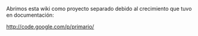 Abrimos esta wiki como proyecto separado debido al crecimiento que tuvo en documentación:

http://code.google.com/p/primario/